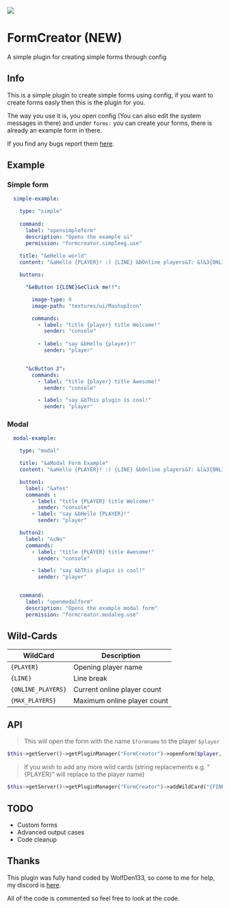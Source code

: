 [![](https://poggit.pmmp.io/shield.state/FormCreator)](https://poggit.pmmp.io/p/FormCreator)
# FormCreator (NEW)
A simple plugin for creating simple forms through config

## Info

This is a simple plugin to create simple forms using config, if you want to create forms easly then this is the plugin for you.

The way you use it is, you open config (You can also edit the system messages in there) and under `forms:` you can create your forms, there is already an example form in there.

If you find any bugs report them [here](https://github.com/WolfDen133/WFT/issues).

## Example
### Simple form 
```yaml 
  simple-example:

    type: "simple"
    
    command:
      label: "opensimpleform"
      description: "Opens the example ui"
      permission: "formcreator.simpleeg.use"
      
    title: "&eHello world"
    content: "&aHello {PLAYER}! :) {LINE} &bOnline players&7: &l&3{ONLINE_PLAYERS}&8/&3{MAX_PLAYERS} {LINE}{LINE} This plugin is cool :)"

    buttons:

      "&eButton 1{LINE}&eClick me!!":

        image-type: 0
        image-path: "textures/ui/MashupIcon"

        commands:
          - label: "title {player} title Welcome!"
            sender: "console"
            
          - label: "say &bHello {player}!"
            sender: "player"


      "&cButton 2":
        commands:
          - label: "title {player} title Awesome!"
            sender: "console"

          - label: "say &bThis plugin is cool!"
            sender: "player" 
 ```

### Modal
```yaml
  modal-example:

    type: "modal"

    title: "&aModal Form Example"
    content: "&aHello {PLAYER}! :) {LINE} &bOnline players&7: &l&3{ONLINE_PLAYERS}&8/&3{MAX_PLAYERS} {LINE}{LINE} This plugin is cool :)"

    button1:
      label: "&aYes"
      commands :
        - label: "title {PLAYER} title Welcome!"
          sender: "console"
        - label: "say &bHello {PLAYER}!"
          sender: "player"

    button2:
      label: "&cNo"
      commands:
        - label: "title {PLAYER} title Awesome!"
          sender: "console"

        - label: "say &bThis plugin is cool!"
          sender: "player"


    command:
      label: "openmodalform"
      description: "Opens the example modal form"
      permission: "formcreator.modaleg.use"
```
 
## Wild-Cards

| WildCard | Description |
| --- | --- |
| `{PLAYER}` | Opening player name |
| `{LINE}` | Line break |
| `{ONLINE_PLAYERS}` | Current online player count |
| `{MAX_PLAYERS}` | Maximum online player count |

## API 

> This will open the form with the name `$formname` to the player `$player`
 ```php
 $this->getServer()->getPluginManager("FormCreator")->openForm($player, $formname);
 ```
 
> If you wish to add any more wild cards (string replacements e.g. "{PLAYER}" will replace to the player name)
```php
$this->getServer()->getPluginManager("FormCreator")->addWildCard("{FIND}", "{REPLACE}");
```

## TODO 

- Custom forms
- Advanced output cases
- Code cleanup

## Thanks

This plugin was fully hand coded by WolfDen133, so come to me for help, my discord is [here](https://dsc.bio/WolfDen133).

All of the code is commented so feel free to look at the code.
